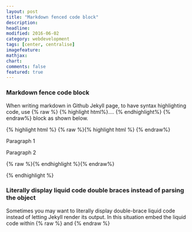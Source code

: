 ```yaml
---
layout: post
title: "Markdown fenced code block"
description: 
headline: 
modified: 2016-06-02
category: webdevelopment
tags: [center, centralise]
imagefeature: 
mathjax: 
chart: 
comments: false
featured: true
---
```

### Markdown fence code block
  
When writing markdown in Github Jekyll page, to have syntax highlighting code, use {% raw %} {% highlight html%}.... {% endhighlight%} {% endraw%} block as shown below.

{% highlight html %}
{% raw %}{% highlight html %} {% endraw%} 

 <div>
     <p> Paragraph 1   </p>
     <p> Paragraph 2   </p>
 </div>

{% raw %}{% endhighlight %}{% endraw%} 
   
{% endhighlight %}
        
	 
### Literally display liquid code double braces instead of parsing the object	 

Sometimes you may want to literally display double-brace liquid code instead of letting Jekyll render its output.
In this situation embed the liquid code within &#123;&#37; raw &#37;&#125; and &#123;&#37; endraw &#37;&#125;


  